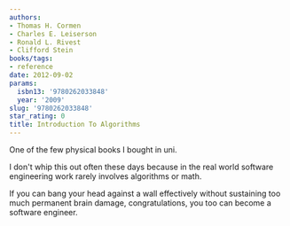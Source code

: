 ```yaml
---
authors:
- Thomas H. Cormen
- Charles E. Leiserson
- Ronald L. Rivest
- Clifford Stein
books/tags:
- reference
date: 2012-09-02
params:
  isbn13: '9780262033848'
  year: '2009'
slug: '9780262033848'
star_rating: 0
title: Introduction To Algorithms
---
```


One of the few physical books I bought in uni.

I don't whip this out often these days because in the real world software engineering work rarely involves algorithms or math.

If you can bang your head against a wall effectively without sustaining too much permanent brain damage, congratulations, you too can become a software engineer.

<!--more-->